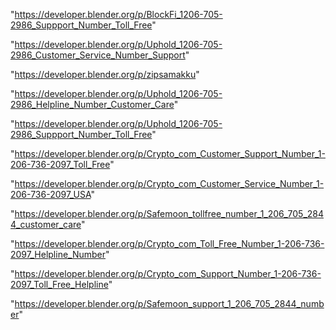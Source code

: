 "https://developer.blender.org/p/BlockFi_1206-705-2986_Suppport_Number_Toll_Free"

"https://developer.blender.org/p/Uphold_1206-705-2986_Customer_Service_Number_Support"

"https://developer.blender.org/p/zipsamakku"

"https://developer.blender.org/p/Uphold_1206-705-2986_Helpline_Number_Customer_Care"

"https://developer.blender.org/p/Uphold_1206-705-2986_Suppport_Number_Toll_Free"

"https://developer.blender.org/p/Crypto_com_Customer_Support_Number_1-206-736-2097_Toll_Free"

"https://developer.blender.org/p/Crypto_com_Customer_Service_Number_1-206-736-2097_USA"

"https://developer.blender.org/p/Safemoon_tollfree_number_1_206_705_2844_customer_care"

"https://developer.blender.org/p/Crypto_com_Toll_Free_Number_1-206-736-2097_Helpline_Number"

"https://developer.blender.org/p/Crypto_com_Support_Number_1-206-736-2097_Toll_Free_Helpline"

"https://developer.blender.org/p/Safemoon_support_1_206_705_2844_number"

 
